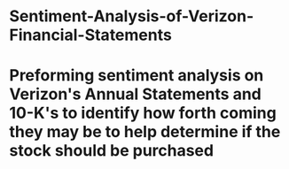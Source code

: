 # Sentiment-Analysis-of-Verizon-Financial-Statements
# Preforming sentiment analysis on Verizon's Annual Statements and 10-K's to identify how forth coming they may be to help determine if the stock should be purchased
